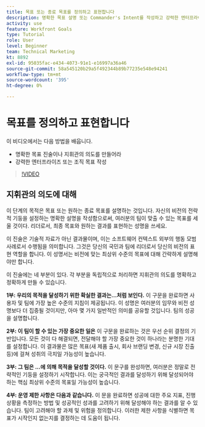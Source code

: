 ```yaml
---
title: 목표 또는 종료 목표를 정의하고 표현합니다
description: 명확한 목표 설명 또는 Commander's Intent를 작성하고 강력한 엔터프라이즈 또는 조직 목표를 작성하는 방법을 알아봅니다.
activity: use
feature: Workfront Goals
type: Tutorial
role: User
level: Beginner
team: Technical Marketing
kt: 8892
exl-id: 95035fac-e434-4073-91e1-e16997a36a46
source-git-commit: 58a545120b29a5f492344b89b77235e548e94241
workflow-type: tm+mt
source-wordcount: '395'
ht-degree: 0%

---
```


# 목표를 정의하고 표현합니다

이 비디오에서는 다음 방법을 배웁니다.

* 명확한 목표 진술이나 지휘관의 의도를 만들어라
* 강력한 엔터프라이즈 또는 조직 목표 작성

>[!VIDEO](https://video.tv.adobe.com/v/335186/?quality=12)

<!--
Your turn graphic
-->

## 지휘관의 의도에 대해

이 단계의 목적은 목표 또는 원하는 종료 목표를 설명하는 것입니다. 자신의 비전의 전략적 기둥을 설정하는 명확한 설명을 작성함으로써, 여러분의 팀이 맞출 수 있는 목표를 세울 것이다. 리더로서, 최종 목표와 원하는 결과를 표현하는 성명을 쓰세요.

이 진술은 기술적 자료가 아닌 결과물이며, 이는 소프트웨어 컨텍스트 외부의 행동 모범 사례로서 수행됨을 의미합니다. 그것은 당신의 국민과 팀에 리더로서 당신의 비전의 표현 역할을 합니다. 이 성명서는 비전에 맞는 최상위 수준의 목표에 대해 간략하게 설명해야만 합니다.

이 진술에는 네 부분이 있다. 각 부분을 독립적으로 처리하면 지휘관의 의도를 명확하고 정확하게 만들 수 있습니다.

**1부: 우리의 목적을 달성하기 위한 확실한 결과는...처럼 보인다.**
이 구문을 완료하면 사용자 및 팀에 가장 높은 수준의 지침이 제공됩니다. 이 성명은 여러분의 임무와 비전 성명보다 더 집중될 것이지만, 아마 몇 가지 일반적인 의미를 공유할 것입니다. 팀의 성공을 설명합니다.

**2부: 이 팀이 할 수 있는 가장 중요한 일은**
이 구문을 완료하는 것은 우선 순위 결정의 기반입니다. 모든 것이 다 해결되면, 전달해야 할 가장 중요한 것이 하나라는 분명한 기대를 설정합니다. 이 결과물은 많은 목표(새 제품 출시, 회사 브랜딩 변경, 신규 시장 진출 등)에 걸쳐 성취의 극치일 가능성이 높습니다.

**3부: 그 팀은 ...에 의해 목적을 달성할 것이다.**
이 문구를 완성하면, 여러분은 정말로 전략적인 기둥을 설정하기 시작합니다. 이는 궁극적인 결과를 달성하기 위해 달성되어야 하는 핵심 최상위 수준의 목표일 가능성이 높습니다.

**4부: 운영 제한 사항은 다음과 같습니다.**
이 문을 완료하면 성공에 대한 주요 지표, 진행 상황을 측정하는 방법 및 성공적인 성과를 고려하기 위해 달성해야 하는 결과를 알 수 있습니다. 팀이 고려해야 할 과제 및 위험을 정의합니다. 이러한 제한 사항을 식별하면 목표가 시작인지 없는지를 결정하는 데 도움이 됩니다.
